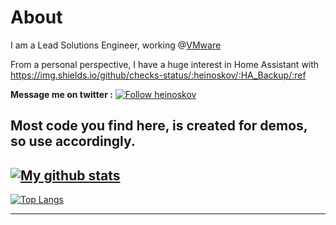 # About
I am a Lead Solutions Engineer, working @[VMware](https://www.vmware.com)

From a personal perspective, I have a huge interest in Home Assistant with https://img.shields.io/github/checks-status/:heinoskov/:HA_Backup/:ref

**Message me on twitter :** [![Follow heinoskov](https://img.shields.io/twitter/follow/heinoskov)](https://www.twitter.com/heinoskov)


Most code you find here, is created for demos, so use accordingly. 
---
[![My github stats](https://github-readme-stats.vercel.app/api?username=heinoskov&count_private=true&show_icons=true)](https://github.com/anuraghazra/github-readme-stats)
---
[![Top Langs](https://github-readme-stats.vercel.app/api/top-langs/?username=heinoskov)](https://github.com/anuraghazra/github-readme-stats)

---

<!--
**heinoskov/heinoskov** is a ✨ _special_ ✨ repository because its `README.md` (this file) appears on your GitHub profile.

Here are some ideas to get you started:

- 🔭 I’m currently working on ...
- 🌱 I’m currently learning ...
- 👯 I’m looking to collaborate on ...
- 🤔 I’m looking for help with ...
- 💬 Ask me about ...
- 📫 How to reach me: ...
- 😄 Pronouns: ...
- ⚡ Fun fact: ...
-->
